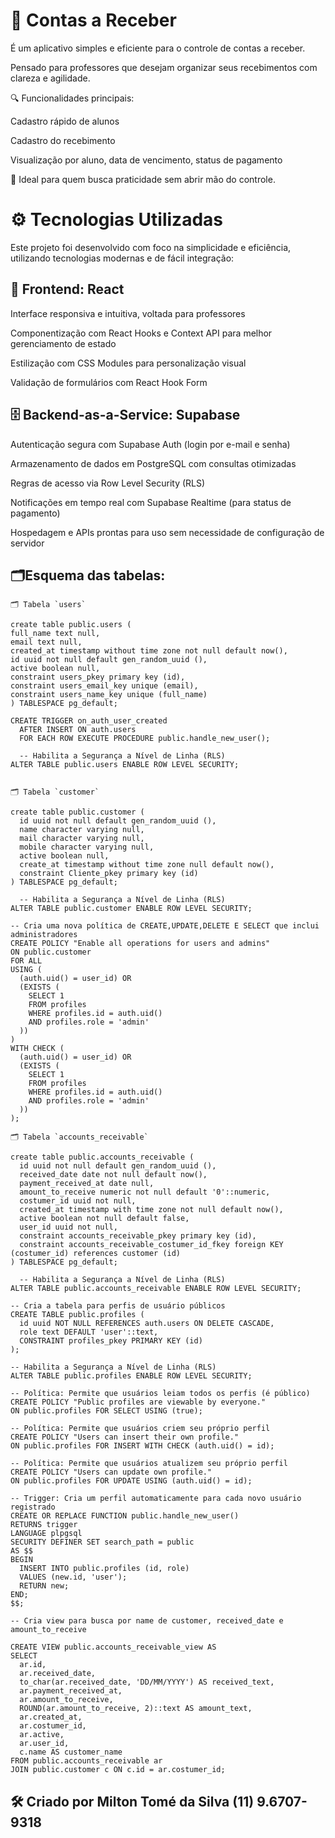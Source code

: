 # 📲 Contas a Receber

É um aplicativo simples e eficiente para o controle de contas a receber.

Pensado para professores que desejam organizar seus recebimentos com clareza e agilidade.

🔍 Funcionalidades principais:

Cadastro rápido de alunos

Cadastro do recebimento

Visualização por aluno, data de vencimento, status de pagamento

🧩 Ideal para quem busca praticidade sem abrir mão do controle.

# ⚙️ Tecnologias Utilizadas

Este projeto foi desenvolvido com foco na simplicidade e eficiência, utilizando tecnologias modernas e de fácil integração:

## 🧩 Frontend: React

Interface responsiva e intuitiva, voltada para professores

Componentização com React Hooks e Context API para melhor gerenciamento de estado

Estilização com CSS Modules para personalização visual

Validação de formulários com React Hook Form

## 🗄️ Backend-as-a-Service: Supabase

Autenticação segura com Supabase Auth (login por e-mail e senha)

Armazenamento de dados em PostgreSQL com consultas otimizadas

Regras de acesso via Row Level Security (RLS)

Notificações em tempo real com Supabase Realtime (para status de pagamento)

Hospedagem e APIs prontas para uso sem necessidade de configuração de servidor

## 🗂️Esquema das tabelas:

```
🗂️ Tabela `users`

create table public.users (
full_name text null,
email text null,
created_at timestamp without time zone not null default now(),
id uuid not null default gen_random_uuid (),
active boolean null,
constraint users_pkey primary key (id),
constraint users_email_key unique (email),
constraint users_name_key unique (full_name)
) TABLESPACE pg_default;

CREATE TRIGGER on_auth_user_created
  AFTER INSERT ON auth.users
  FOR EACH ROW EXECUTE PROCEDURE public.handle_new_user();

  -- Habilita a Segurança a Nível de Linha (RLS)
ALTER TABLE public.users ENABLE ROW LEVEL SECURITY;


🗂️ Tabela `customer`

create table public.customer (
  id uuid not null default gen_random_uuid (),
  name character varying null,
  mail character varying null,
  mobile character varying null,
  active boolean null,
  create_at timestamp without time zone null default now(),
  constraint Cliente_pkey primary key (id)
) TABLESPACE pg_default;

  -- Habilita a Segurança a Nível de Linha (RLS)
ALTER TABLE public.customer ENABLE ROW LEVEL SECURITY;

-- Cria uma nova política de CREATE,UPDATE,DELETE E SELECT que inclui administradores
CREATE POLICY "Enable all operations for users and admins"
ON public.customer
FOR ALL
USING (
  (auth.uid() = user_id) OR
  (EXISTS (
    SELECT 1
    FROM profiles
    WHERE profiles.id = auth.uid()
    AND profiles.role = 'admin'
  ))
)
WITH CHECK (
  (auth.uid() = user_id) OR
  (EXISTS (
    SELECT 1
    FROM profiles
    WHERE profiles.id = auth.uid()
    AND profiles.role = 'admin'
  ))
);

🗂️ Tabela `accounts_receivable`

create table public.accounts_receivable (
  id uuid not null default gen_random_uuid (),
  received_date date not null default now(),
  payment_received_at date null,
  amount_to_receive numeric not null default '0'::numeric,
  costumer_id uuid not null,
  created_at timestamp with time zone not null default now(),
  active boolean not null default false,
  user_id uuid not null,
  constraint accounts_receivable_pkey primary key (id),
  constraint accounts_receivable_costumer_id_fkey foreign KEY (costumer_id) references customer (id)
) TABLESPACE pg_default;

  -- Habilita a Segurança a Nível de Linha (RLS)
ALTER TABLE public.accounts_receivable ENABLE ROW LEVEL SECURITY;

-- Cria a tabela para perfis de usuário públicos
CREATE TABLE public.profiles (
  id uuid NOT NULL REFERENCES auth.users ON DELETE CASCADE,
  role text DEFAULT 'user'::text,
  CONSTRAINT profiles_pkey PRIMARY KEY (id)
);

-- Habilita a Segurança a Nível de Linha (RLS)
ALTER TABLE public.profiles ENABLE ROW LEVEL SECURITY;

-- Política: Permite que usuários leiam todos os perfis (é público)
CREATE POLICY "Public profiles are viewable by everyone."
ON public.profiles FOR SELECT USING (true);

-- Política: Permite que usuários criem seu próprio perfil
CREATE POLICY "Users can insert their own profile."
ON public.profiles FOR INSERT WITH CHECK (auth.uid() = id);

-- Política: Permite que usuários atualizem seu próprio perfil
CREATE POLICY "Users can update own profile."
ON public.profiles FOR UPDATE USING (auth.uid() = id);

-- Trigger: Cria um perfil automaticamente para cada novo usuário registrado
CREATE OR REPLACE FUNCTION public.handle_new_user()
RETURNS trigger
LANGUAGE plpgsql
SECURITY DEFINER SET search_path = public
AS $$
BEGIN
  INSERT INTO public.profiles (id, role)
  VALUES (new.id, 'user');
  RETURN new;
END;
$$;

-- Cria view para busca por name de customer, received_date e amount_to_receive

CREATE VIEW public.accounts_receivable_view AS
SELECT
  ar.id,
  ar.received_date,
  to_char(ar.received_date, 'DD/MM/YYYY') AS received_text,
  ar.payment_received_at,
  ar.amount_to_receive,
  ROUND(ar.amount_to_receive, 2)::text AS amount_text,
  ar.created_at,
  ar.costumer_id,
  ar.active,
  ar.user_id,
  c.name AS customer_name
FROM public.accounts_receivable ar
JOIN public.customer c ON c.id = ar.costumer_id;

```

## 🛠️ Criado por Milton Tomé da Silva (11) 9.6707-9318

